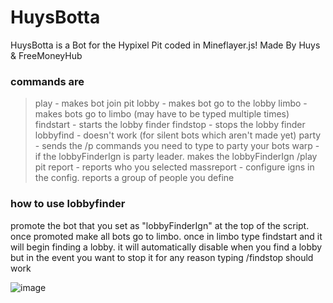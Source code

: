 # HuysBotta
HuysBotta is a Bot for the Hypixel Pit coded in Mineflayer.js! 
Made By Huys & FreeMoneyHub

### commands are
>play - makes bot join pit
>lobby - makes bot go to the lobby
>limbo - makes bots go to limbo (may have to be typed multiple times)
>findstart - starts the lobby finder
>findstop - stops the lobby finder
>lobbyfind - doesn't work (for silent bots which aren't made yet)
>party - sends the /p commands you need to type to party your bots
>warp - if the lobbyFinderIgn is party leader. makes the lobbyFinderIgn /play pit
>report <ign> - reports who you selected
>massreport - configure igns in the config. reports a group of people you define


### how to use lobbyfinder
promote the bot that you set as "lobbyFinderIgn" at the top of the script. once promoted make all bots go to limbo. once in limbo type findstart and it will begin finding a lobby. it will automatically disable when you find a lobby but in the event you want to stop it for any reason typing /findstop should work

![image](https://user-images.githubusercontent.com/90770502/213885174-5d61f231-c810-4617-bcb2-a2094be83403.png)

